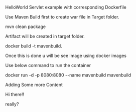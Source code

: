 HelloWorld Servlet example with corresponding Dockerfile

Use Maven Build first to create war file in Target folder.

mvn clean package

Artifact will be created in target folder.

docker build -t mavenbuild.

Once this is done u will be see image using docker images

Use below command to run the container

docker run -d -p 8080:8080 --name mavenbuild mavenbuild

Adding Some more Content

Hi there!!

really?
